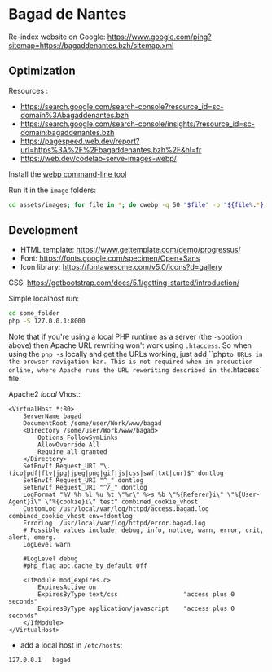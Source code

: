 Bagad de Nantes
===============

Re-index website on Google: https://www.google.com/ping?sitemap=https://bagaddenantes.bzh/sitemap.xml

Optimization
------------------

Resources :

- https://search.google.com/search-console?resource_id=sc-domain%3Abagaddenantes.bzh
- https://search.google.com/search-console/insights/?resource_id=sc-domain:bagaddenantes.bzh
- https://pagespeed.web.dev/report?url=https%3A%2F%2Fbagaddenantes.bzh%2F&hl=fr
- https://web.dev/codelab-serve-images-webp/

Install the [webp command-line tool](https://developers.google.com/speed/webp/docs/precompiled)

Run it in the `image` folders:

```bash
cd assets/images; for file in *; do cwebp -q 50 "$file" -o "${file%.*}.webp"; done
```


Development
-----------

- HTML template: https://www.gettemplate.com/demo/progressus/
- Font: https://fonts.google.com/specimen/Open+Sans
- Icon library: https://fontawesome.com/v5.0/icons?d=gallery

CSS: https://getbootstrap.com/docs/5.1/getting-started/introduction/

Simple localhost run:

```bash
cd some_folder
php -S 127.0.0.1:8000
```

Note that if you're using a local PHP runtime as a server (the `-s`option above) then Apache URL rewriting won't work using `.htaccess`. So when using the `php -s` locally and get the URLs working, just add ``php` to URLs in the browser navigation bar. This is not required when in production online, where Apache runs the URL reweriting described in the `.htacess` file.

Apache2 *local* Vhost:

```
<VirtualHost *:80>
    ServerName bagad
    DocumentRoot /some/user/Work/www/bagad
    <Directory /some/user/Work/www/bagad>
        Options FollowSymLinks
        AllowOverride All
        Require all granted
    </Directory>
    SetEnvIf Request_URI "\.(ico|pdf|flv|jpg|jpeg|png|gif|js|css|swf|txt|cur)$" dontlog
    SetEnvIf Request_URI "^_" dontlog
    SetEnvIf Request_URI "^/_" dontlog
    LogFormat "%V %h %l %u %t \"%r\" %>s %b \"%{Referer}i\" \"%{User-Agent}i\" \"%{cookie}i\" test" combined_cookie_vhost
    CustomLog /usr/local/var/log/httpd/access.bagad.log combined_cookie_vhost env=!dontlog
    ErrorLog  /usr/local/var/log/httpd/error.bagad.log
    # Possible values include: debug, info, notice, warn, error, crit, alert, emerg.
    LogLevel warn

    #LogLevel debug
    #php_flag apc.cache_by_default Off

    <IfModule mod_expires.c>
        ExpiresActive on
        ExpiresByType text/css                  "access plus 0 seconds"
        ExpiresByType application/javascript    "access plus 0 seconds"
    </IfModule>
</VirtualHost>
```

+ add a local host in `/etc/hosts`:

```
127.0.0.1	bagad
```
